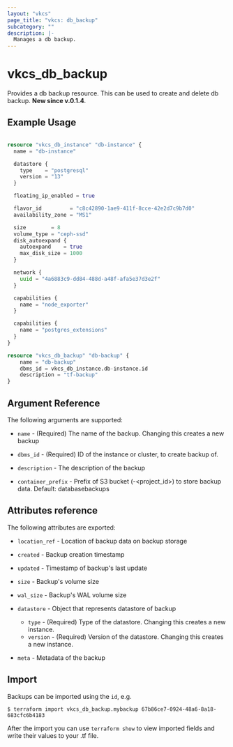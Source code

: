 ```yaml
---
layout: "vkcs"
page_title: "vkcs: db_backup"
subcategory: ""
description: |-
  Manages a db backup.
---
```


# vkcs\_db\_backup

Provides a db backup resource. This can be used to create and delete db backup.
**New since v.0.1.4**.

## Example Usage

```terraform

resource "vkcs_db_instance" "db-instance" {
  name = "db-instance"

  datastore {
    type    = "postgresql"
    version = "13"
  }

  floating_ip_enabled = true

  flavor_id         = "c8c42890-1ae9-411f-8cce-42e2d7c9b7d0"
  availability_zone = "MS1"

  size        = 8
  volume_type = "ceph-ssd"
  disk_autoexpand {
    autoexpand    = true
    max_disk_size = 1000
  }

  network {
    uuid = "4a6883c9-dd84-488d-a48f-afa5e37d3e2f"
  }

  capabilities {
    name = "node_exporter"
  }

  capabilities {
    name = "postgres_extensions"
  }
}

resource "vkcs_db_backup" "db-backup" {
    name = "db-backup"
    dbms_id = vkcs_db_instance.db-instance.id
    description = "tf-backup"
}
```
## Argument Reference

The following arguments are supported:

* `name` - (Required) The name of the backup. Changing this creates a new backup

* `dbms_id` - (Required) ID of the instance or cluster, to create backup of.

* `description` - The description of the backup

* `container_prefix` - Prefix of S3 bucket (<prefix>-<project_id>) to store backup data. Default: databasebackups

## Attributes reference

The following attributes are exported:

* `location_ref` - Location of backup data on backup storage

* `created` - Backup creation timestamp

* `updated` - Timestamp of backup's last update

* `size` - Backup's volume size

* `wal_size` - Backup's WAL volume size

* `datastore` - Object that represents datastore of backup
    * `type` - (Required) Type of the datastore. Changing this creates a new instance.
    * `version` - (Required) Version of the datastore. Changing this creates a new instance.

* `meta` - Metadata of the backup

## Import

Backups can be imported using the `id`, e.g.

```
$ terraform import vkcs_db_backup.mybackup 67b86ce7-0924-48a6-8a18-683cfc6b4183
```

After the import you can use ```terraform show``` to view imported fields and write their values to your .tf file.
